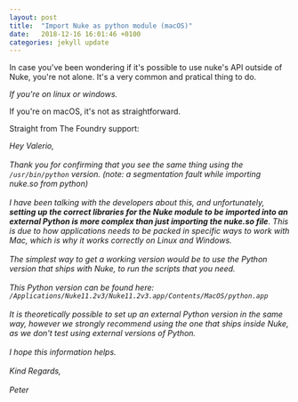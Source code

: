 ```yaml
---
layout: post
title:  "Import Nuke as python module (macOS)"
date:   2018-12-16 16:01:46 +0100
categories: jekyll update
---
```


In case you've been wondering if it's possible to use nuke's API outside of Nuke, you're not alone.
It's a very common and pratical thing to do.

*If you're on linux or windows.*

If you're on macOS, it's not as straightforward.

Straight from The Foundry support:

<em>Hey Valerio,
<br/>
<br/>
Thank you for confirming that you see the same thing using the `/usr/bin/python` version. (note: a segmentation fault while importing nuke.so from python)
<br/>
<br/>
I have been talking with the developers about this, and unfortunately, <strong>setting up the correct libraries for the Nuke module to be imported into an external Python is more complex than just importing the nuke.so file</strong>. This is due to how applications needs to be packed in specific ways to work with Mac, which is why it works correctly on Linux and Windows.
<br/>
<br/>
The simplest way to get a working version would be to use the Python version that ships with Nuke, to run the scripts that you need.
<br/>
<br/>
This Python version can be found here: `/Applications/Nuke11.2v3/Nuke11.2v3.app/Contents/MacOS/python.app`
<br/>
<br/>
It is theoretically possible to set up an external Python version in the same way, however we strongly recommend using the one that ships inside Nuke, as we don't test using external versions of Python.
<br/>
<br/>
I hope this information helps.
<br/>
<br/>
Kind Regards,
<br/>
<br/>
Peter
</em>